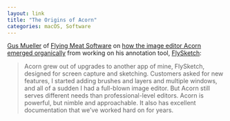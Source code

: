 ```yaml
---
layout: link
title: "The Origins of Acorn"
categories: macOS, Software
---
```


[Gus Mueller](https://twitter.com/ccgus) of [Flying Meat Software](https://flyingmeat.com/) on [how the image editor Acorn emerged organically](https://shapeof.com/archives/2019/11/profile_of_myself_on_the_app_store.html) from working on his annotation tool, [FlySketch](https://flyingmeat.com/flysketch/):

> Acorn grew out of upgrades to another app of mine, FlySketch, designed for screen capture and sketching. Customers asked for new features, I started adding brushes and layers and multiple windows, and all of a sudden I had a full-blown image editor. But Acorn still serves different needs than professional-level editors. Acorn is powerful, but nimble and approachable. It also has excellent documentation that we’ve worked hard on for years.

